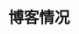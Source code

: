# 博客情况

<template>
  <div>
    <span id="articles-count">{{ stats.articles -1 || 0 }}</span>篇文章、
    <span id="notes-count">{{ stats.notes - 1 || 0 }}</span>篇笔记、
    <span id="projects-count">{{ stats.projects -1 || 0 }}</span>个项目。
  </div>
</template>

<script>
export default {
  data() {
    return {
      stats: {}
    };
  },
  mounted() {
    fetch('/data.json')
      .then(response => {
        if (!response.ok) {
          throw new Error('Network response was not ok');
        }
        return response.json();
      })
      .then(data => {
        this.stats = data.stats || {};
      })
      .catch(error => {
        console.error('Error fetching data.json:', error);
      });
  }
};
</script>
